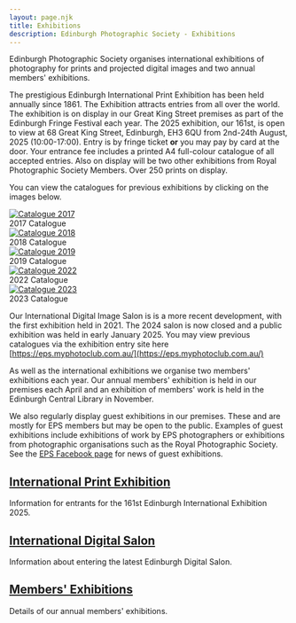 ```yaml
---
layout: page.njk
title: Exhibitions
description: Edinburgh Photographic Society - Exhibitions
---
```

Edinburgh Photographic Society organises international exhibitions of photography for prints and projected digital images and two annual members' exhibitions.

The prestigious Edinburgh International Print Exhibition has been held annually since 1861. The Exhibition attracts entries from all over the world. The exhibition is on display in our Great King Street premises as part of the Edinburgh Fringe Festival each year. The 2025 exhibition, our 161st, is open to view at 68 Great King Street, Edinburgh, EH3 6QU from 2nd-24th August, 2025 (10:00-17:00). Entry is by fringe ticket **or** you may pay by card at the door. Your entrance fee includes a printed A4 full-colour catalogue of all accepted entries. Also on display will be two other exhibitions from Royal Photographic Society Members. Over 250 prints on display.

You can view the catalogues for previous exhibitions by clicking on the images below.

<div class="grid md:grid-cols-2 mx-auto gap-6">
  <div class="bg-white dark:bg-gray-800 rounded-lg overflow-hidden border border-gray-200 dark:border-gray-700 flex flex-col h-[400px] transition-colors">
    <a href="https://www.dropbox.com/scl/fi/n5inllbw74lhj9828nibv/Catalogue-2017.pdf?rlkey=mxeq9ut2ofp1fv2xr8tmoxv83&dl=0" class="flex-1 flex items-center justify-center p-4 overflow-hidden">
      <img src="/assets/images/eipe/eipe-catalogue-2017.jpg" alt="Catalogue 2017" class="object-contain max-h-[320px] max-w-full">
    </a>
    <div class="p-2 bg-gray-50 dark:bg-gray-900 text-center text-sm mt-auto text-gray-800 dark:text-gray-200 transition-colors font-medium">2017 Catalogue</div>
  </div>

  <div class="bg-white dark:bg-gray-800 rounded-lg overflow-hidden border border-gray-200 dark:border-gray-700 flex flex-col h-[400px] transition-colors">
    <a href="https://www.dropbox.com/scl/fi/hn552es0vbyfoiues3sm7/Catalogue-2018.pdf?rlkey=8xxsabqnawr4lv0ch17qt0djv&dl=0" class="flex-1 flex items-center justify-center p-4 overflow-hidden">
      <img src="/assets/images/eipe/eipe-catalogue-2018.jpg" alt="Catalogue 2018" class="object-contain max-h-[320px] max-w-full">
    </a>
    <div class="p-2 bg-gray-50 dark:bg-gray-900 text-center text-sm mt-auto text-gray-800 dark:text-gray-200 transition-colors font-medium">2018 Catalogue</div>
  </div>

  <div class="bg-white dark:bg-gray-800 rounded-lg overflow-hidden border border-gray-200 dark:border-gray-700 flex flex-col h-[400px] transition-colors">
    <a href="https://www.dropbox.com/scl/fi/wsxu1kft8c5ftaiyb77ma/Catalogue-2019.pdf?rlkey=3lut31u75lf2rw7oiqq89k7u3&dl=0" class="flex-1 flex items-center justify-center p-4 overflow-hidden">
      <img src="/assets/images/eipe/eipe-catalogue-2019.jpg" alt="Catalogue 2019" class="object-contain max-h-[320px] max-w-full">
    </a>
    <div class="p-2 bg-gray-50 dark:bg-gray-900 text-center text-sm mt-auto text-gray-800 dark:text-gray-200 transition-colors font-medium">2019 Catalogue</div>
  </div>

  <div class="bg-white dark:bg-gray-800 rounded-lg overflow-hidden border border-gray-200 dark:border-gray-700 flex flex-col h-[400px] transition-colors">
    <a href="https://www.dropbox.com/scl/fi/zhufo41nj91dswcz4h07n/Catalogue-2022.pdf?rlkey=j38iv1nb1gigeg29ncs181h7o&dl=0" class="flex-1 flex items-center justify-center p-4 overflow-hidden">
      <img src="/assets/images/eipe/eipe-catalogue-2022.jpg" alt="Catalogue 2022" class="object-contain max-h-[320px] max-w-full">
    </a>
    <div class="p-2 bg-gray-50 dark:bg-gray-900 text-center text-sm mt-auto text-gray-800 dark:text-gray-200 transition-colors font-medium">2022 Catalogue</div>
  </div>

  <div class="bg-white dark:bg-gray-800 rounded-lg overflow-hidden border border-gray-200 dark:border-gray-700 flex flex-col h-[400px] transition-colors">
    <a href="https://www.dropbox.com/scl/fi/lw9a3cr3pr9blm7mzmuq9/Catalogue-2023.pdf?rlkey=845f0klrugadydirr7a9uzc51&dl=0" class="flex-1 flex items-center justify-center p-4 overflow-hidden">
      <img src="/assets/images/eipe/eipe-catalogue-2023.jpg" alt="Catalogue 2023" class="object-contain max-h-[320px] max-w-full">
    </a>
    <div class="p-2 bg-gray-50 dark:bg-gray-900 text-center text-sm mt-auto text-gray-800 dark:text-gray-200 transition-colors font-medium">2023 Catalogue</div>
  </div>
</div>

Our International Digital Image Salon is is a more recent development, with the first exhibition held in 2021. The 2024 salon is now closed and a public exhibition was held in early January 2025. You may view previous catalogues via the exhibition entry site here [https://eps.myphotoclub.com.au/](https://eps.myphotoclub.com.au/)

As well as the international exhibitions we organise two members' exhibitions each year. Our annual members' exhibition is held in our premises each April and an exhibition of members' work is held in the Edinburgh Central Library in November.

We also regularly display guest exhibitions in our premises. These and are mostly for EPS members but may be open to the public. Examples of guest exhibitions include exhibitions of work by EPS photographers or exhibitions from photographic organisations such as the Royal Photographic Society. See the [EPS Facebook page](https://www.facebook.com/EdinburghPhotographicSociety/) for news of guest exhibitions.

## [International Print Exhibition](/international-ex-entries/)

Information for entrants for the 161st Edinburgh International Exhibition 2025.

## [International Digital Salon](/international-pdi-entries/)

Information about entering the latest Edinburgh Digital Salon.

## [Members' Exhibitions](/members-exhibitions/)

Details of our annual members' exhibitions.
